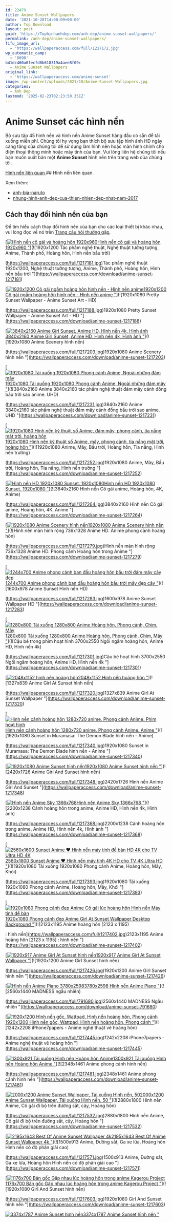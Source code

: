 ```yaml
---
id: 22479
title: Anime Sunset Wallpapers
date: '2021-10-28T14:00:09+00:00'
author: Top Download
layout: post
guid: 'https://Tophinhanhdep.com/anh-dep/anime-sunset-wallpapers/'
permalink: /anh-dep/anime-sunset-wallpapers/
fifu_image_url:
  - 'https://wallpaperaccess.com/full/1217172.jpg'
wp_automatic_camp:
  - '8098'
b41dc460a0fecfd8b618319a4aee8f09:
  - Anime Sunset Wallpapers
original_link:
  - 'https://wallpaperaccess.com/anime-sunset'
image: /wp-content/uploads/2021/10/Anime-Sunset-Wallpapers.jpg
categories:
  - Ảnh Đẹp
lastmod: '2025-02-23T02:23:50.351Z'
---
```

# Anime Sunset các hình nền

Bộ sưu tập 45 hình nền và hình nền Anime Sunset hàng đầu có sẵn để tải xuống miễn phí. Chúng tôi hy vọng bạn thích bộ sưu tập hình ảnh HD ngày càng tăng của chúng tôi để sử dụng làm hình nền hoặc màn hình chính cho điện thoại thông minh hoặc máy tính của bạn. Vui lòng liên hệ chúng tôi nếu bạn muốn xuất bản một **Anime Sunset** hình nền trên trang web của chúng tôi.

[Hình nền liên quan ](#related) ## Hình nền liên quan.

   
 Xem thêm:

   
- [anh-bia-naruto](https://tophinhanhdep.com/anh-naruto/anh-bia-naruto/)
- [nhung-hinh-anh-dep-cua-thien-nhien-dep-nhat-nam-2017](https://tophinhanhdep.com/anh-avatar/nhung-hinh-anh-dep-cua-thien-nhien-dep-nhat-nam-2017/)

## Cách thay đổi hình nền của bạn

Để tìm hiểu cách thay đổi hình nền của bạn cho các loại thiết bị khác nhau, vui lòng đọc về nó trên [Trang câu hỏi thường gặp](https://tophinhanhdep.com/faq/).

  
[[![Hình nền cô gái và hoàng hôn 1920x960](https://wallpaperaccess.com/full/1217172.jpg)Hình nền cô gái và hoàng hôn 1920x960 "](https://wallpaperaccess.com/download/anime-sunset-1217172)](![1920x1200 Tác phẩm nghệ thuật, Nghệ thuật tưởng tượng, Anime, Thành phố, Hoàng hôn, Hình nền bầu trời)

(https://wallpaperaccess.com/full/1217181.jpg)Tác phẩm nghệ thuật 1920x1200, Nghệ thuật tưởng tượng, Anime, Thành phố, Hoàng hôn, Hình nền bầu trời "](https://wallpaperaccess.com/download/anime-sunset-1217181)

[[![1920x1200 Cô gái ngắm hoàng hôn hình nền - Hình nền anime](https://wallpaperaccess.com/full/1217187.jpg)1920x1200 Cô gái ngắm hoàng hôn hình nền - Hình nền anime "](https://wallpaperaccess.com/download/anime-sunset-1217187)](![1920x1080 Pretty Sunset Wallpaper - Anime Sunset Art - HD)

(https://wallpaperaccess.com/full/1217188.jpg)1920x1080 Pretty Sunset Wallpaper - Anime Sunset Art - HD "](https://wallpaperaccess.com/download/anime-sunset-1217188)

[[![3840x2160 Anime Girl Sunset, Anime HD, Hình nền 4k, Hình ảnh](https://wallpaperaccess.com/full/1217198.jpg)3840x2160 Anime Girl Sunset, Anime HD, Hình nền 4k, Hình ảnh "](https://wallpaperaccess.com/download/anime-sunset-1217198)](![1920x1080 Anime Scenery hình nền)

(https://wallpaperaccess.com/full/1217203.jpg)1920x1080 Anime Scenery hình nền "](https://wallpaperaccess.com/download/anime-sunset-1217203)

[[![1920x1080 Tải xuống 1920x1080 Phong cảnh Anime, Ngoài những đám mây](https://wallpaperaccess.com/full/1217230.png)1920x1080 Tải xuống 1920x1080 Phong cảnh Anime, Ngoài những đám mây "](https://wallpaperaccess.com/download/anime-sunset-1217230)](![3840x2160 Anime 3840x2160 tác phẩm nghệ thuật đám mây cánh đồng bầu trời sao anime.  UHD)

(https://wallpaperaccess.com/full/1217231.jpg)3840x2160 Anime 3840x2160 tác phẩm nghệ thuật đám mây cánh đồng bầu trời sao anime. UHD "](https://wallpaperaccess.com/download/anime-sunset-1217231)

[[![1920x1080 Hình nền kỹ thuật số Anime, đám mây, phong cảnh, tia nắng mặt trời, hoàng hôn](https://wallpaperaccess.com/full/1217236.jpg)1920x1080 Hình nền kỹ thuật số Anime, mây, phong cảnh, tia nắng mặt trời, hoàng hôn "](https://wallpaperaccess.com/download/anime-sunset-1217236)](![1920x1080 Anime, Mây, Bầu trời, Hoàng hôn, Tia nắng, Hình nền trường)

(https://wallpaperaccess.com/full/1217252.jpg)1920x1080 Anime, Mây, Bầu trời, Hoàng hôn, Tia nắng, Hình nền trường "](https://wallpaperaccess.com/download/anime-sunset-1217252)

[[![Hình nền HD 1920x1080 Sunset.  1920x1080](https://wallpaperaccess.com/full/1217253.jpg)Hình nền HD 1920x1080 Sunset. 1920x1080 "](https://wallpaperaccess.com/download/anime-sunset-1217253)](![3840x2160 Hình nền Cô gái anime, Hoàng hôn, 4K, Anime)

(https://wallpaperaccess.com/full/1217264.jpg)3840x2160 Hình nền Cô gái anime, Hoàng hôn, 4K, Anime "](https://wallpaperaccess.com/download/anime-sunset-1217264)

[[![1920x1080 Anime Scenery hình nền](https://wallpaperaccess.com/full/952993.jpg)1920x1080 Anime Scenery hình nền "](https://wallpaperaccess.com/download/anime-sunset-952993)](![Hình nền màn hình rộng 736x1328 Anime HD.  Anime phong cảnh hoàng hôn)

(https://wallpaperaccess.com/full/1217279.jpg)Hình nền màn hình rộng 736x1328 Anime HD. Phong cảnh Hoàng hôn trong Anime "](https://wallpaperaccess.com/download/anime-sunset-1217279)

[[![1244x700 Anime phong cảnh ban đầu hoàng hôn bầu trời đám mây cây đẹp](https://wallpaperaccess.com/full/206971.jpg)1244x700 Anime phong cảnh ban đầu hoàng hôn bầu trời mây đẹp cây "](https://wallpaperaccess.com/download/anime-sunset-206971)](![1600x978 Anime Sunset Hình nền HD)

(https://wallpaperaccess.com/full/1217283.jpg)1600x978 Anime Sunset Wallpaper HD "](https://wallpaperaccess.com/download/anime-sunset-1217283)

[[![1280x800 Tải xuống 1280x800 Anime Hoàng hôn, Phong cảnh, Chim, Mây](https://wallpaperaccess.com/full/1217288.jpg)1280x800 Tải xuống 1280x800 Anime Hoàng hôn, Phong cảnh, Chim, Mây "](https://wallpaperaccess.com/download/anime-sunset-1217288)](![Cậu bé trong phim hoạt hình 3700x2550 Ngồi ngắm hoàng hôn, Anime HD, Hình nền 4k)

(https://wallpaperaccess.com/full/1217301.jpg)Cậu bé hoạt hình 3700x2550 Ngồi ngắm hoàng hôn, Anime HD, Hình nền 4k "](https://wallpaperaccess.com/download/anime-sunset-1217301)

[[![2048x1152 hình nền hoàng hôn](https://wallpaperaccess.com/full/1217318.jpg)2048x1152 Hình nền hoàng hôn "](https://wallpaperaccess.com/download/anime-sunset-1217318)](![1327x839 Anime Girl At Sunset hình nền)

(https://wallpaperaccess.com/full/1217320.jpg)1327x839 Anime Girl At Sunset Wallpaper "](https://wallpaperaccess.com/download/anime-sunset-1217320)

[[![Hình nền cảnh hoàng hôn 1280x720 anime.  Phong cảnh Anime.  Phim hoạt hình](https://wallpaperaccess.com/full/1217339.jpg)Hình nền cảnh hoàng hôn 1280x720 anime. Phong cảnh Anime. Anime "](https://wallpaperaccess.com/download/anime-sunset-1217339)](![1920x1080 Sunset in Muramasa: The Demon Blade hình nền - Anime)

(https://wallpaperaccess.com/full/1217340.jpg)1920x1080 Sunset in Muramasa: The Demon Blade hình nền - Anime "](https://wallpaperaccess.com/download/anime-sunset-1217340)

[[![1920x1080 Anime Sunset hình nền](https://wallpaperaccess.com/full/1217346.jpg)1920x1080 Anime Sunset hình nền "](https://wallpaperaccess.com/download/anime-sunset-1217346)](![2420x1726 Anime Girl And Sunset hình nền)

(https://wallpaperaccess.com/full/1217348.jpg)2420x1726 Hình nền Anime Girl And Sunset "](https://wallpaperaccess.com/download/anime-sunset-1217348)

[[![Hình nền Anime Sky 1366x768](https://wallpaperaccess.com/full/878863.jpg)Hình nền Anime Sky 1366x768 "](https://wallpaperaccess.com/download/anime-sunset-878863)](![2200x1238 Cảnh hoàng hôn trong anime, Anime HD, Hình nền 4k, Hình ảnh)

(https://wallpaperaccess.com/full/1217368.jpg)2200x1238 Cảnh hoàng hôn trong anime, Anime HD, Hình nền 4k, Hình ảnh "](https://wallpaperaccess.com/download/anime-sunset-1217368)

[[![2560x1600 Sunset Anime ❤ Hình nền máy tính để bàn HD 4K cho TV Ultra HD 4K](https://wallpaperaccess.com/full/1217373.jpg)2560x1600 Sunset Anime ❤ Hình nền máy tính 4K HD cho TV 4K Ultra HD "](https://wallpaperaccess.com/download/anime-sunset-1217373)](![1920x1080 Tải xuống 1920x1080 Phong cảnh Anime, Hoàng hôn, Mây, Khói)

(https://wallpaperaccess.com/full/1217393.jpg)1920x1080 Tải xuống 1920x1080 Phong cảnh Anime, Hoàng hôn, Mây, Khói "](https://wallpaperaccess.com/download/anime-sunset-1217393)

[[![1920x1080 Phong cảnh đẹp Anime Cô gái lúc hoàng hôn Hình nền Máy tính để bàn](https://wallpaperaccess.com/full/206989.jpg)1920x1080 Phong cảnh đẹp Anime Girl At Sunset Wallpaper Desktop Background "](https://wallpaperaccess.com/download/anime-sunset-206989)](![2123x1195 Anime hoàng hôn [2123 x 1195)

 : hình nền](https://wallpaperaccess.com/full/1217402.jpg)2123x1195 Anime hoàng hôn \[2123 x 1195\] : hình nền "](https://wallpaperaccess.com/download/anime-sunset-1217402)

[[![1920x917 Anime Girl At Sunset hình nền](https://wallpaperaccess.com/full/1217406.jpg)1920x917 Anime Girl At Sunset Wallpaper "](https://wallpaperaccess.com/download/anime-sunset-1217406)](![1920x1200 Anime Girl Sunset hình nền)

(https://wallpaperaccess.com/full/1217426.jpg)1920x1200 Anime Girl Sunset hình nền "](https://wallpaperaccess.com/download/anime-sunset-1217426)

[[![Hình nền Anime Piano 3780x2598](https://wallpaperaccess.com/full/1217432.jpg)3780x2598 Hình nền Anime Piano "](https://wallpaperaccess.com/download/anime-sunset-1217432)](![2560x1440 MADNESS ngẫu nhiên)

(https://wallpaperaccess.com/full/791680.jpg)2560x1440 MADNESS Ngẫu nhiên "](https://wallpaperaccess.com/download/anime-sunset-791680)

[[![1920x1200 Hình nền gốc, Wattpad, Hình nền hoàng hôn, Phong cảnh](https://wallpaperaccess.com/full/1217439.jpg)1920x1200 Hình nền gốc, Wattpad, Hình nền hoàng hôn, Phong cảnh "](https://wallpaperaccess.com/download/anime-sunset-1217439)](![1242x2208 iPhone7papers - Anime nghệ thuật vẽ hoàng hôn)

(https://wallpaperaccess.com/full/1217445.jpg)1242x2208 iPhone7papers - Anime nghệ thuật vẽ hoàng hôn "](https://wallpaperaccess.com/download/anime-sunset-1217445)

[[![1300x921 Tải xuống Hình nền Hoàng hôn Anime](https://wallpaperaccess.com/full/1217453.jpg)1300x921 Tải xuống Hình nền Hoàng hôn Anime "](https://wallpaperaccess.com/download/anime-sunset-1217453)](![2348x1461 Anime phong cảnh hình nền)

(https://wallpaperaccess.com/full/1217481.jpg)2348x1461 Anime phong cảnh hình nền "](https://wallpaperaccess.com/download/anime-sunset-1217481)

[[![2000x1200 Anime Sunset Wallpaper, Tải xuống Hình nền, 50](https://wallpaperaccess.com/full/1217524.jpg)2000x1200 Anime Sunset Wallpaper, Tải xuống Hình nền, 50 "](https://wallpaperaccess.com/download/anime-sunset-1217524)](![2880x1800 Hình nền Anime, Cô gái đi bộ trên đường sắt, cây, Hoàng hôn)

(https://wallpaperaccess.com/full/1217532.jpg)2880x1800 Hình nền Anime, Cô gái đi bộ trên đường sắt, cây, Hoàng hôn "](https://wallpaperaccess.com/download/anime-sunset-1217532)

[[![2195x1643 Best Of Anime Sunset Wallpaper 4k](https://wallpaperaccess.com/full/1217547.jpg)2195x1643 Best Of Anime Sunset Wallpaper 4k "](https://wallpaperaccess.com/download/anime-sunset-1217547)](![1500x913 Anime, Đường sắt, Ga xe lửa, Hoàng hôn Hình nền có độ phân giải cao)

(https://wallpaperaccess.com/full/1217571.jpg)1500x913 Anime, Đường sắt, Ga xe lửa, Hoàng hôn Hình nền có độ phân giải cao "](https://wallpaperaccess.com/download/anime-sunset-1217571)

[[![1176x700 Bản gốc Gặp nhau lúc hoàng hôn trong anime Kagerou Project](https://wallpaperaccess.com/full/1217597.jpg)1176x700 Bản gốc Gặp nhau lúc hoàng hôn trong anime Kagerou Project "](https://wallpaperaccess.com/download/anime-sunset-1217597)](![1920x1080 Girl And Sunset hình nền)

(https://wallpaperaccess.com/full/1217603.jpg)1920x1080 Girl And Sunset hình nền "](https://wallpaperaccess.com/download/anime-sunset-1217603)

[![3374x1787 Anime Sunset hình nền](https://wallpaperaccess.com/full/1217604.jpg)3374x1787 Anime Sunset hình nền "](https://wallpaperaccess.com/download/anime-sunset-1217604)
